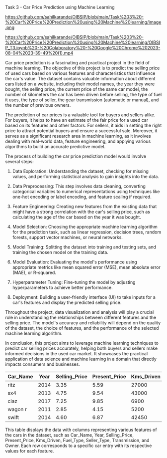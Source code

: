 Task 3 - Car Price Prediction using Machine Learning

https://github.com/sahilkarande/OIBSIP/blob/main/Task%203%20-%20Car%20Price%20Prediction%20using%20Machine%20learning/image.png

https://github.com/sahilkarande/OIBSIP/blob/main/Task%203%20-%20Car%20Price%20Prediction%20using%20Machine%20learning/OIBSIP_T3.ipynb%20-%20Colaboratory%20-%20Google%20Chrome%202023-08-04%2023-39-49%20(1).mp4

Car price prediction is a fascinating and practical project in the field of machine learning. The objective of this project is to predict the selling price of used cars based on various features and characteristics that influence the car's value. The dataset contains valuable information about different cars listed on a website, including their model names, the year they were bought, the selling price, the current price of the same car model, the number of kilometers the car has been driven before selling, the type of fuel it uses, the type of seller, the gear transmission (automatic or manual), and the number of previous owners.

The prediction of car prices is a valuable tool for buyers and sellers alike. For buyers, it helps to have an estimate of the fair price for a used car based on its features and other factors. For sellers, it aids in setting the right price to attract potential buyers and ensure a successful sale. Moreover, it serves as a significant research area in machine learning, as it involves dealing with real-world data, feature engineering, and applying various algorithms to build an accurate predictive model.

The process of building the car price prediction model would involve several steps:

1. Data Exploration: Understanding the dataset, checking for missing values, and performing statistical analysis to gain insights into the data.

2. Data Preprocessing: This step involves data cleaning, converting categorical variables to numerical representations using techniques like one-hot encoding or label encoding, and feature scaling if required.

3. Feature Engineering: Creating new features from the existing data that might have a strong correlation with the car's selling price, such as calculating the age of the car based on the year it was bought.

4. Model Selection: Choosing the appropriate machine learning algorithm for the prediction task, such as linear regression, decision trees, random forests, support vector machines, or neural networks.

5. Model Training: Splitting the dataset into training and testing sets, and training the chosen model on the training data.

6. Model Evaluation: Evaluating the model's performance using appropriate metrics like mean squared error (MSE), mean absolute error (MAE), or R-squared.

7. Hyperparameter Tuning: Fine-tuning the model by adjusting hyperparameters to achieve better performance.

8. Deployment: Building a user-friendly interface (UI) to take inputs for a car's features and display the predicted selling price.

Throughout the project, data visualization and analysis will play a crucial role in understanding the relationships between different features and the selling price. The model's accuracy and reliability will depend on the quality of the dataset, the choice of features, and the performance of the selected machine learning algorithm.

In conclusion, this project aims to leverage machine learning techniques to predict car selling prices accurately, helping both buyers and sellers make informed decisions in the used car market. It showcases the practical application of data science and machine learning in a domain that directly impacts consumers and businesses.


| Car_Name | Year | Selling_Price | Present_Price | Kms_Driven | Fuel_Type | Seller_Type | Transmission | Owner |
|----------|------|---------------|---------------|------------|-----------|-------------|--------------|-------|
| ritz     | 2014 | 3.35          | 5.59          | 27000      | Petrol    | Dealer      | Manual       | 0     |
| sx4      | 2013 | 4.75          | 9.54          | 43000      | Diesel    | Dealer      | Manual       | 0     |
| ciaz     | 2017 | 7.25          | 9.85          | 6900       | Petrol    | Dealer      | Manual       | 0     |
| wagon r  | 2011 | 2.85          | 4.15          | 5200       | Petrol    | Dealer      | Manual       | 0     |
| swift    | 2014 | 4.60          | 6.87          | 42450      | Diesel    | Dealer      | Manual       | 0     |

This table displays the data with columns representing various features of the cars in the dataset, such as Car_Name, Year, Selling_Price, Present_Price, Kms_Driven, Fuel_Type, Seller_Type, Transmission, and Owner. Each row corresponds to a specific car entry with its respective values for each feature.

